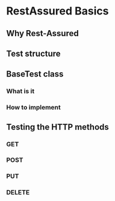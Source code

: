 # RestAssured Basics

## Why Rest-Assured

## Test structure

## BaseTest class

### What is it

### How to implement

## Testing the HTTP methods

### GET

### POST

### PUT

### DELETE
